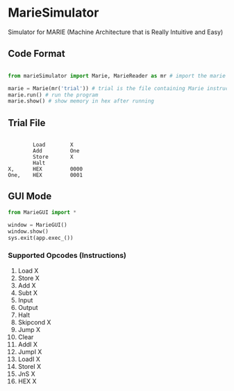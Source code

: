 
# MarieSimulator

Simulator for MARIE (Machine Architecture that is Really Intuitive and Easy)

## Code Format

```Python

from marieSimulator import Marie, MarieReader as mr # import the marie and marie reader modules

marie = Marie(mr('trial')) # trial is the file containing Marie instructions
marie.run() # run the program
marie.show() # show memory in hex after running

```

## Trial File

```Text

        Load        X
        Add         One
        Store       X
        Halt
X,      HEX         0000
One,    HEX         0001

```

## GUI Mode

```Python
from MarieGUI import *

window = MarieGUI()
window.show()
sys.exit(app.exec_())
```

### Supported Opcodes (Instructions)

1. Load X
2. Store X
3. Add X
4. Subt X
5. Input
6. Output
7. Halt
8. Skipcond X
9. Jump X
10. Clear
11. AddI X
12. JumpI X
13. LoadI X
14. StoreI X
15. JnS X
16. HEX X
